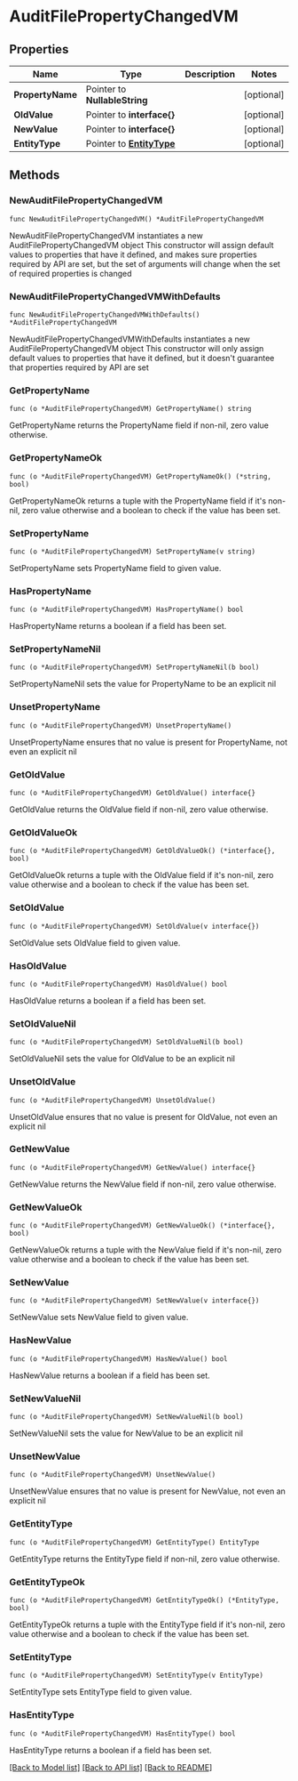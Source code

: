 # AuditFilePropertyChangedVM

## Properties

Name | Type | Description | Notes
------------ | ------------- | ------------- | -------------
**PropertyName** | Pointer to **NullableString** |  | [optional] 
**OldValue** | Pointer to **interface{}** |  | [optional] 
**NewValue** | Pointer to **interface{}** |  | [optional] 
**EntityType** | Pointer to [**EntityType**](EntityType.md) |  | [optional] 

## Methods

### NewAuditFilePropertyChangedVM

`func NewAuditFilePropertyChangedVM() *AuditFilePropertyChangedVM`

NewAuditFilePropertyChangedVM instantiates a new AuditFilePropertyChangedVM object
This constructor will assign default values to properties that have it defined,
and makes sure properties required by API are set, but the set of arguments
will change when the set of required properties is changed

### NewAuditFilePropertyChangedVMWithDefaults

`func NewAuditFilePropertyChangedVMWithDefaults() *AuditFilePropertyChangedVM`

NewAuditFilePropertyChangedVMWithDefaults instantiates a new AuditFilePropertyChangedVM object
This constructor will only assign default values to properties that have it defined,
but it doesn't guarantee that properties required by API are set

### GetPropertyName

`func (o *AuditFilePropertyChangedVM) GetPropertyName() string`

GetPropertyName returns the PropertyName field if non-nil, zero value otherwise.

### GetPropertyNameOk

`func (o *AuditFilePropertyChangedVM) GetPropertyNameOk() (*string, bool)`

GetPropertyNameOk returns a tuple with the PropertyName field if it's non-nil, zero value otherwise
and a boolean to check if the value has been set.

### SetPropertyName

`func (o *AuditFilePropertyChangedVM) SetPropertyName(v string)`

SetPropertyName sets PropertyName field to given value.

### HasPropertyName

`func (o *AuditFilePropertyChangedVM) HasPropertyName() bool`

HasPropertyName returns a boolean if a field has been set.

### SetPropertyNameNil

`func (o *AuditFilePropertyChangedVM) SetPropertyNameNil(b bool)`

 SetPropertyNameNil sets the value for PropertyName to be an explicit nil

### UnsetPropertyName
`func (o *AuditFilePropertyChangedVM) UnsetPropertyName()`

UnsetPropertyName ensures that no value is present for PropertyName, not even an explicit nil
### GetOldValue

`func (o *AuditFilePropertyChangedVM) GetOldValue() interface{}`

GetOldValue returns the OldValue field if non-nil, zero value otherwise.

### GetOldValueOk

`func (o *AuditFilePropertyChangedVM) GetOldValueOk() (*interface{}, bool)`

GetOldValueOk returns a tuple with the OldValue field if it's non-nil, zero value otherwise
and a boolean to check if the value has been set.

### SetOldValue

`func (o *AuditFilePropertyChangedVM) SetOldValue(v interface{})`

SetOldValue sets OldValue field to given value.

### HasOldValue

`func (o *AuditFilePropertyChangedVM) HasOldValue() bool`

HasOldValue returns a boolean if a field has been set.

### SetOldValueNil

`func (o *AuditFilePropertyChangedVM) SetOldValueNil(b bool)`

 SetOldValueNil sets the value for OldValue to be an explicit nil

### UnsetOldValue
`func (o *AuditFilePropertyChangedVM) UnsetOldValue()`

UnsetOldValue ensures that no value is present for OldValue, not even an explicit nil
### GetNewValue

`func (o *AuditFilePropertyChangedVM) GetNewValue() interface{}`

GetNewValue returns the NewValue field if non-nil, zero value otherwise.

### GetNewValueOk

`func (o *AuditFilePropertyChangedVM) GetNewValueOk() (*interface{}, bool)`

GetNewValueOk returns a tuple with the NewValue field if it's non-nil, zero value otherwise
and a boolean to check if the value has been set.

### SetNewValue

`func (o *AuditFilePropertyChangedVM) SetNewValue(v interface{})`

SetNewValue sets NewValue field to given value.

### HasNewValue

`func (o *AuditFilePropertyChangedVM) HasNewValue() bool`

HasNewValue returns a boolean if a field has been set.

### SetNewValueNil

`func (o *AuditFilePropertyChangedVM) SetNewValueNil(b bool)`

 SetNewValueNil sets the value for NewValue to be an explicit nil

### UnsetNewValue
`func (o *AuditFilePropertyChangedVM) UnsetNewValue()`

UnsetNewValue ensures that no value is present for NewValue, not even an explicit nil
### GetEntityType

`func (o *AuditFilePropertyChangedVM) GetEntityType() EntityType`

GetEntityType returns the EntityType field if non-nil, zero value otherwise.

### GetEntityTypeOk

`func (o *AuditFilePropertyChangedVM) GetEntityTypeOk() (*EntityType, bool)`

GetEntityTypeOk returns a tuple with the EntityType field if it's non-nil, zero value otherwise
and a boolean to check if the value has been set.

### SetEntityType

`func (o *AuditFilePropertyChangedVM) SetEntityType(v EntityType)`

SetEntityType sets EntityType field to given value.

### HasEntityType

`func (o *AuditFilePropertyChangedVM) HasEntityType() bool`

HasEntityType returns a boolean if a field has been set.


[[Back to Model list]](../README.md#documentation-for-models) [[Back to API list]](../README.md#documentation-for-api-endpoints) [[Back to README]](../README.md)


